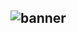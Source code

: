 ![banner](https://github.com/satanicantichrist/SatanicAntichrist/assets/72868272/a37b640c-a5b3-4d74-9cf3-ffb3aff1ef1d)
---


